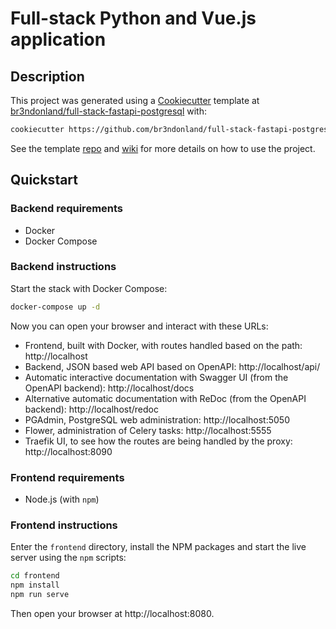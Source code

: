 # Full-stack Python and Vue.js application

## Description

This project was generated using a [Cookiecutter](https://cookiecutter.readthedocs.io/en/latest/) template at [br3ndonland/full-stack-fastapi-postgresql](https://github.com/br3ndonland/full-stack-fastapi-postgresql) with:

```bash
cookiecutter https://github.com/br3ndonland/full-stack-fastapi-postgresql
```

See the template [repo](https://github.com/br3ndonland/full-stack-fastapi-postgresql) and [wiki](https://github.com/br3ndonland/full-stack-fastapi-postgresql/wiki) for more details on how to use the project.

## Quickstart

### Backend requirements

- Docker
- Docker Compose

### Backend instructions

Start the stack with Docker Compose:

```bash
docker-compose up -d
```

Now you can open your browser and interact with these URLs:

- Frontend, built with Docker, with routes handled based on the path: http://localhost
- Backend, JSON based web API based on OpenAPI: http://localhost/api/
- Automatic interactive documentation with Swagger UI (from the OpenAPI backend): http://localhost/docs
- Alternative automatic documentation with ReDoc (from the OpenAPI backend): http://localhost/redoc
- PGAdmin, PostgreSQL web administration: http://localhost:5050
- Flower, administration of Celery tasks: http://localhost:5555
- Traefik UI, to see how the routes are being handled by the proxy: http://localhost:8090

### Frontend requirements

- Node.js (with `npm`)

### Frontend instructions

Enter the `frontend` directory, install the NPM packages and start the live server using the `npm` scripts:

```bash
cd frontend
npm install
npm run serve
```

Then open your browser at http://localhost:8080.
